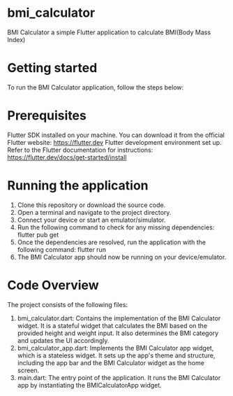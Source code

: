 # bmi_calculator

BMI Calculator
a simple Flutter application to calculate BMI(Body Mass Index)

# Getting started

To run the BMI Calculator application, follow the steps below:

# Prerequisites

  Flutter SDK installed on your machine. You can download it from the official Flutter website: https://flutter.dev
  Flutter development environment set up. Refer to the Flutter documentation for instructions: https://flutter.dev/docs/get-started/install

# Running the application
  1. Clone this repository or download the source code.
  2. Open a terminal and navigate to the project directory.
  3. Connect your device or start an emulator/simulator.
  4. Run the following command to check for any missing dependencies: flutter pub get
  5. Once the dependencies are resolved, run the application with the following command: flutter run
  6. The BMI Calculator app should now be running on your device/emulator.

# Code Overview

  The project consists of the following files:
  
 1. bmi_calculator.dart: Contains the implementation of the BMI Calculator widget. It is a stateful widget that     calculates the BMI based on the provided height and weight input. It also determines the     BMI category and updates the UI accordingly.
 2. bmi_calculator_app.dart: Implements the BMI Calculator app widget, which is a stateless widget. It sets up the app's theme and structure, including the app bar and the BMI Calculator widget as the         home screen.
 3. main.dart: The entry point of the application. It runs the BMI Calculator app by instantiating the BMICalculatorApp widget.
